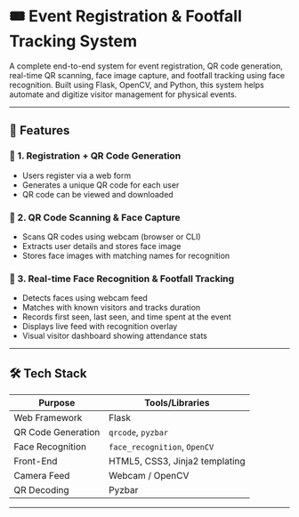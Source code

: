 # 🎟️ Event Registration & Footfall Tracking System

A complete end-to-end system for event registration, QR code generation, real-time QR scanning, face image capture, and footfall tracking using face recognition. Built using Flask, OpenCV, and Python, this system helps automate and digitize visitor management for physical events.

---

## 🧩 Features

### 🔹 1. Registration + QR Code Generation
- Users register via a web form
- Generates a unique QR code for each user
- QR code can be viewed and downloaded

### 🔹 2. QR Code Scanning & Face Capture
- Scans QR codes using webcam (browser or CLI)
- Extracts user details and stores face image
- Stores face images with matching names for recognition

### 🔹 3. Real-time Face Recognition & Footfall Tracking
- Detects faces using webcam feed
- Matches with known visitors and tracks duration
- Records first seen, last seen, and time spent at the event
- Displays live feed with recognition overlay
- Visual visitor dashboard showing attendance stats

---

## 🛠️ Tech Stack

| Purpose              | Tools/Libraries                           |
|----------------------|-------------------------------------------|
| Web Framework        | Flask                                     |
| QR Code Generation   | `qrcode`, `pyzbar`                        |
| Face Recognition     | `face_recognition`, `OpenCV`              |
| Front-End            | HTML5, CSS3, Jinja2 templating            |
| Camera Feed          | Webcam / OpenCV                           |
| QR Decoding          | Pyzbar                                    |

---



